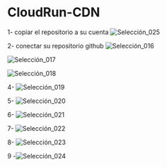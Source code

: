# CloudRun-CDN
1- copiar el repositorio a su cuenta
![Selección_025](https://github.com/user-attachments/assets/7e408d98-3311-4865-b659-9242366d1f2a)

2- conectar su repositorio github
![Selección_016](https://github.com/user-attachments/assets/c72a8290-b842-4e73-a3b9-471a1b504c71)

![Selección_017](https://github.com/user-attachments/assets/b169aa30-0e33-4ed0-9916-5062ae26129f)

![Selección_018](https://github.com/user-attachments/assets/389b04d4-4d22-4dac-a2ec-283ec7637a40)




4- ![Selección_019](https://github.com/user-attachments/assets/b418679b-e2ca-4aec-9145-568f3fed7741)

5- ![Selección_020](https://github.com/user-attachments/assets/a9405049-883f-4a68-a3f9-7abc2fa64aa4)

6- ![Selección_021](https://github.com/user-attachments/assets/e0be5053-ad4e-492b-a19b-ecd6604a28c0)

7- ![Selección_022](https://github.com/user-attachments/assets/b28bf97f-7e03-4bfd-942d-51d4b00248c3)

8- ![Selección_023](https://github.com/user-attachments/assets/b441a657-af40-4cab-b915-c3614427df6f)

9 -![Selección_024](https://github.com/user-attachments/assets/d745299f-cd7f-4b8d-8e78-5e6e98b7a53c)
